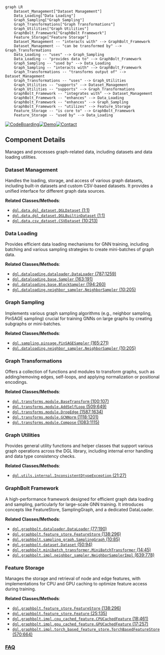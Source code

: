 ```mermaid
graph LR
    Dataset_Management["Dataset Management"]
    Data_Loading["Data Loading"]
    Graph_Sampling["Graph Sampling"]
    Graph_Transformations["Graph Transformations"]
    Graph_Utilities["Graph Utilities"]
    GraphBolt_Framework["GraphBolt Framework"]
    Feature_Storage["Feature Storage"]
    Dataset_Management -- "interacts with" --> GraphBolt_Framework
    Dataset_Management -- "can be transformed by" --> Graph_Transformations
    Data_Loading -- "uses" --> Graph_Sampling
    Data_Loading -- "provides data to" --> GraphBolt_Framework
    Graph_Sampling -- "used by" --> Data_Loading
    Graph_Sampling -- "interacts with" --> GraphBolt_Framework
    Graph_Transformations -- "transforms output of" --> Dataset_Management
    Graph_Transformations -- "uses" --> Graph_Utilities
    Graph_Utilities -- "supports" --> Dataset_Management
    Graph_Utilities -- "supports" --> Graph_Transformations
    GraphBolt_Framework -- "integrates with" --> Dataset_Management
    GraphBolt_Framework -- "enhances" --> Data_Loading
    GraphBolt_Framework -- "enhances" --> Graph_Sampling
    GraphBolt_Framework -- "utilizes" --> Feature_Storage
    Feature_Storage -- "is core to" --> GraphBolt_Framework
    Feature_Storage -- "used by" --> Data_Loading
```
[![CodeBoarding](https://img.shields.io/badge/Generated%20by-CodeBoarding-9cf?style=flat-square)](https://github.com/CodeBoarding/CodeBoarding)[![Demo](https://img.shields.io/badge/Try%20our-Demo-blue?style=flat-square)](https://www.codeboarding.org/demo)[![Contact](https://img.shields.io/badge/Contact%20us%20-%20contact@codeboarding.org-lightgrey?style=flat-square)](mailto:contact@codeboarding.org)

## Component Details

Manages and processes graph-related data, including datasets and data loading utilities.

### Dataset Management
Handles the loading, storage, and access of various graph datasets, including built-in datasets and custom CSV-based datasets. It provides a unified interface for different graph data sources.


**Related Classes/Methods**:

- <a href="https://github.com/dmlc/dgl/blob/master/python/dgl/data/dgl_dataset.py#L1-L1" target="_blank" rel="noopener noreferrer">`dgl.data.dgl_dataset.DGLDataset` (1:1)</a>
- <a href="https://github.com/dmlc/dgl/blob/master/python/dgl/data/dgl_dataset.py#L1-L1" target="_blank" rel="noopener noreferrer">`dgl.data.dgl_dataset.DGLBuiltinDataset` (1:1)</a>
- <a href="https://github.com/dmlc/dgl/blob/master/python/dgl/data/csv_dataset.py#L10-L213" target="_blank" rel="noopener noreferrer">`dgl.data.csv_dataset.CSVDataset` (10:213)</a>


### Data Loading
Provides efficient data loading mechanisms for GNN training, including batching and various sampling strategies to create mini-batches of graph data.


**Related Classes/Methods**:

- <a href="https://github.com/dmlc/dgl/blob/master/python/dgl/dataloading/dataloader.py#L787-L1259" target="_blank" rel="noopener noreferrer">`dgl.dataloading.dataloader.DataLoader` (787:1259)</a>
- <a href="https://github.com/dmlc/dgl/blob/master/python/dgl/dataloading/base.py#L163-L191" target="_blank" rel="noopener noreferrer">`dgl.dataloading.base.Sampler` (163:191)</a>
- <a href="https://github.com/dmlc/dgl/blob/master/python/dgl/dataloading/base.py#L194-L260" target="_blank" rel="noopener noreferrer">`dgl.dataloading.base.BlockSampler` (194:260)</a>
- <a href="https://github.com/dmlc/dgl/blob/master/python/dgl/dataloading/neighbor_sampler.py#L10-L205" target="_blank" rel="noopener noreferrer">`dgl.dataloading.neighbor_sampler.NeighborSampler` (10:205)</a>


### Graph Sampling
Implements various graph sampling algorithms (e.g., neighbor sampling, PinSAGE sampling) crucial for training GNNs on large graphs by creating subgraphs or mini-batches.


**Related Classes/Methods**:

- <a href="https://github.com/dmlc/dgl/blob/master/python/dgl/sampling/pinsage.py#L165-L271" target="_blank" rel="noopener noreferrer">`dgl.sampling.pinsage.PinSAGESampler` (165:271)</a>
- <a href="https://github.com/dmlc/dgl/blob/master/python/dgl/dataloading/neighbor_sampler.py#L10-L205" target="_blank" rel="noopener noreferrer">`dgl.dataloading.neighbor_sampler.NeighborSampler` (10:205)</a>


### Graph Transformations
Offers a collection of functions and modules to transform graphs, such as adding/removing edges, self-loops, and applying normalization or positional encodings.


**Related Classes/Methods**:

- <a href="https://github.com/dmlc/dgl/blob/master/python/dgl/transforms/module.py#L100-L107" target="_blank" rel="noopener noreferrer">`dgl.transforms.module.BaseTransform` (100:107)</a>
- <a href="https://github.com/dmlc/dgl/blob/master/python/dgl/transforms/module.py#L509-L649" target="_blank" rel="noopener noreferrer">`dgl.transforms.module.AddSelfLoop` (509:649)</a>
- <a href="https://github.com/dmlc/dgl/blob/master/python/dgl/transforms/module.py#L1587-L1634" target="_blank" rel="noopener noreferrer">`dgl.transforms.module.DropEdge` (1587:1634)</a>
- <a href="https://github.com/dmlc/dgl/blob/master/python/dgl/transforms/module.py#L1118-L1201" target="_blank" rel="noopener noreferrer">`dgl.transforms.module.GCNNorm` (1118:1201)</a>
- <a href="https://github.com/dmlc/dgl/blob/master/python/dgl/transforms/module.py#L1083-L1115" target="_blank" rel="noopener noreferrer">`dgl.transforms.module.Compose` (1083:1115)</a>


### Graph Utilities
Provides general utility functions and helper classes that support various graph operations across the DGL library, including internal error handling and data type consistency checks.


**Related Classes/Methods**:

- <a href="https://github.com/dmlc/dgl/blob/master/python/dgl/utils/internal.py#L21-L27" target="_blank" rel="noopener noreferrer">`dgl.utils.internal.InconsistentDtypeException` (21:27)</a>


### GraphBolt Framework
A high-performance framework designed for efficient graph data loading and sampling, particularly for large-scale GNN training. It introduces concepts like FeatureStore, SamplingGraph, and a dedicated DataLoader.


**Related Classes/Methods**:

- <a href="https://github.com/dmlc/dgl/blob/master/python/dgl/graphbolt/dataloader.py#L77-L190" target="_blank" rel="noopener noreferrer">`dgl.graphbolt.dataloader.DataLoader` (77:190)</a>
- <a href="https://github.com/dmlc/dgl/blob/master/python/dgl/graphbolt/feature_store.py#L138-L296" target="_blank" rel="noopener noreferrer">`dgl.graphbolt.feature_store.FeatureStore` (138:296)</a>
- <a href="https://github.com/dmlc/dgl/blob/master/python/dgl/graphbolt/sampling_graph.py#L10-L85" target="_blank" rel="noopener noreferrer">`dgl.graphbolt.sampling_graph.SamplingGraph` (10:85)</a>
- <a href="https://github.com/dmlc/dgl/blob/master/python/dgl/graphbolt/dataset.py#L50-L94" target="_blank" rel="noopener noreferrer">`dgl.graphbolt.dataset.Dataset` (50:94)</a>
- <a href="https://github.com/dmlc/dgl/blob/master/python/dgl/graphbolt/minibatch_transformer.py#L14-L45" target="_blank" rel="noopener noreferrer">`dgl.graphbolt.minibatch_transformer.MiniBatchTransformer` (14:45)</a>
- <a href="https://github.com/dmlc/dgl/blob/master/python/dgl/graphbolt/impl/neighbor_sampler.py#L639-L778" target="_blank" rel="noopener noreferrer">`dgl.graphbolt.impl.neighbor_sampler.NeighborSamplerImpl` (639:778)</a>


### Feature Storage
Manages the storage and retrieval of node and edge features, with implementations for CPU and GPU caching to optimize feature access during training.


**Related Classes/Methods**:

- <a href="https://github.com/dmlc/dgl/blob/master/python/dgl/graphbolt/feature_store.py#L138-L296" target="_blank" rel="noopener noreferrer">`dgl.graphbolt.feature_store.FeatureStore` (138:296)</a>
- <a href="https://github.com/dmlc/dgl/blob/master/python/dgl/graphbolt/feature_store.py#L25-L135" target="_blank" rel="noopener noreferrer">`dgl.graphbolt.feature_store.Feature` (25:135)</a>
- <a href="https://github.com/dmlc/dgl/blob/master/python/dgl/graphbolt/impl/cpu_cached_feature.py#L18-L461" target="_blank" rel="noopener noreferrer">`dgl.graphbolt.impl.cpu_cached_feature.CPUCachedFeature` (18:461)</a>
- <a href="https://github.com/dmlc/dgl/blob/master/python/dgl/graphbolt/impl/gpu_cached_feature.py#L17-L257" target="_blank" rel="noopener noreferrer">`dgl.graphbolt.impl.gpu_cached_feature.GPUCachedFeature` (17:257)</a>
- <a href="https://github.com/dmlc/dgl/blob/master/python/dgl/graphbolt/impl/torch_based_feature_store.py#L570-L664" target="_blank" rel="noopener noreferrer">`dgl.graphbolt.impl.torch_based_feature_store.TorchBasedFeatureStore` (570:664)</a>




### [FAQ](https://github.com/CodeBoarding/GeneratedOnBoardings/tree/main?tab=readme-ov-file#faq)